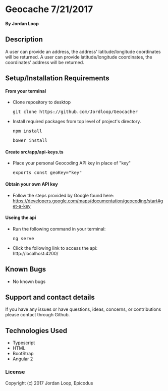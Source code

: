 # Geocache 7/21/2017


#### **By Jordan Loop**

## Description

A user can provide an address, the address' latitude/longitude coordinates will be returned. A user can provide latitude/longitude coordinates, the coordinates' address will be returned.

## Setup/Installation Requirements

#### From your terminal

* Clone repository to desktop
  <pre>git clone https://github.com/Jordloop/Geocacher</pre>

* Install required packages from top level of project's directory.
  <pre>npm install</pre>
  <pre>bower install</pre>

#### Create src/app/api-keys.ts
* Place your personal Geocoding API key in place of "key"
  <pre>exports const geoKey="key"</pre>

#### Obtain your own API key
* Follow the steps provided by Google found here:<br>
  https://developers.google.com/maps/documentation/geocoding/start#get-a-key

#### Useing the api
* Run the following command in your terminal:
  <pre>ng serve</pre>
* Click the following link to access the api:<br>
  http://localhost:4200/
## Known Bugs

* No known bugs

## Support and contact details

If you have any issues or have questions, ideas, concerns, or contributions please contact through Github.

## Technologies Used

* Typescript
* HTML
* BootStrap
* Angular 2


### License
Copyright (c) 2017 Jordan Loop, Epicodus
